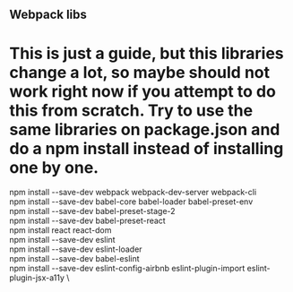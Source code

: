 ## Webpack libs

# This is just a guide, but this libraries change a lot, so maybe should not work right now if you attempt to do this from scratch. Try to use the same libraries on package.json and do a npm install instead of installing one by one.

npm install --save-dev webpack webpack-dev-server webpack-cli \
npm install --save-dev babel-core babel-loader babel-preset-env \
npm install --save-dev babel-preset-stage-2 \
npm install --save-dev babel-preset-react \
npm install react react-dom \
npm install --save-dev eslint \
npm install --save-dev eslint-loader \
npm install --save-dev babel-eslint \
npm install --save-dev eslint-config-airbnb eslint-plugin-import eslint-plugin-jsx-a11y \
